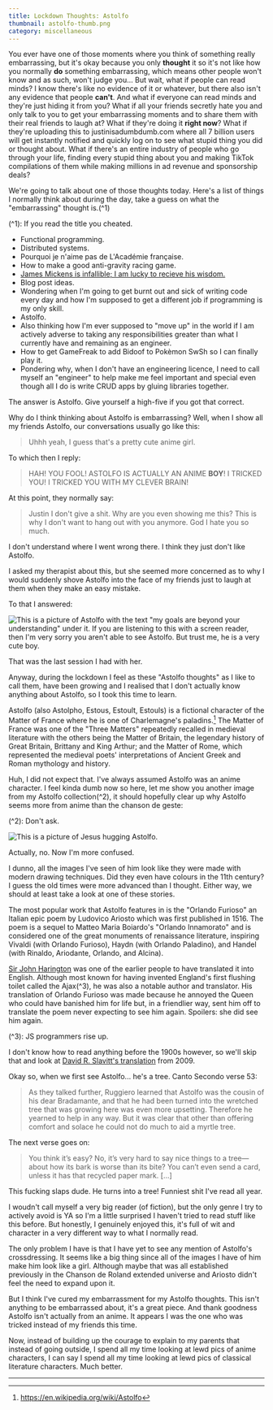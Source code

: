 ```yaml
---
title: Lockdown Thoughts: Astolfo
thumbnail: astolfo-thumb.png
category: miscellaneous
---
```


You ever have one of those moments where you think of something really embarrassing, but it's okay because you only **thought** it so it's not like how you normally **do** something embarrassing, which means other people won't know and as such, won't judge you... But wait, what if people can read minds? I know there's like no evidence of it or whatever, but there also isn't any evidence that people **can't**. And what if everyone can read minds and they're just hiding it from you? What if all your friends secretly hate you and only talk to you to get your embarrassing moments and to share them with their real friends to laugh at? What if they're doing it **right now**? What if they're uploading this to justinisadumbdumb.com where all 7 billion users will get instantly notified and quickly log on to see what stupid thing you did or thought about. What if there's an entire industry of people who go through your life, finding every stupid thing about you and making TikTok compilations of them while making millions in ad revenue and sponsorship deals?

We're going to talk about one of those thoughts today. Here's a list of things I normally think about during the day, take a guess on what the "embarrassing" thought is.(^1)

(^1): If you read the title you cheated.

- Functional programming.
- Distributed systems.
- Pourquoi je n'aime pas de L'Académie française.
- How to make a good anti-gravity racing game.
- [James Mickens is infallible; I am lucky to recieve his wisdom.](https://vimeo.com/95066828)
- Blog post ideas.
- Wondering when I'm going to get burnt out and sick of writing code every day and how I'm supposed to get a different job if programming is my only skill.
- Astolfo.
- Also thinking how I'm ever supposed to "move up" in the world if I am actively adverse to taking any responsibilities greater than what I currently have and remaining as an engineer.
- How to get GameFreak to add Bidoof to Pokèmon SwSh so I can finally play it.
- Pondering why, when I don't have an engineering licence, I need to call myself an "engineer" to help make me feel important and special even though all I do is write CRUD apps by gluing libraries together.

The answer is Astolfo. Give yourself a high-five if you got that correct.

Why do I think thinking about Astolfo is embarrassing? Well, when I show all my friends Astolfo, our conversations usually go like this:

> Uhhh yeah, I guess that's a pretty cute anime girl.

To which then I reply:

> HAH! YOU FOOL! ASTOLFO IS ACTUALLY AN ANIME **BOY**! I TRICKED YOU! I TRICKED YOU WITH MY CLEVER BRAIN!

At this point, they normally say:

> Justin I don't give a shit. Why are you even showing me this? This is why I don't want to hang out with you anymore. God I hate you so much.

I don't understand where I went wrong there. I think they just don't like Astolfo.

I asked my therapist about this, but she seemed more concerned as to why I would suddenly shove Astolfo into the face of my friends just to laugh at them when they make an easy mistake.

To that I answered:

![This is a picture of Astolfo with the text "my goals are beyond your understanding" under it. If you are listening to this with a screen reader, then I'm very sorry you aren't able to see Astolfo. But trust me, he is a very cute boy.](https://cdn.halcyonnouveau.xyz/blog/img/goals.jpg)

That was the last session I had with her.

Anyway, during the lockdown I feel as these "Astolfo thoughts" as I like to call them, have been growing and I realised that I don't actually know anything about Astolfo, so I took this time to learn.

Astolfo (also Astolpho, Estous, Estoult, Estouls) is a fictional character of the Matter of France where he is one of Charlemagne's paladins.[^1] The Matter of France was one of the "Three Matters" repeatedly recalled in medieval literature with the others being the Matter of Britain, the legendary history of Great Britain, Brittany and King Arthur; and the Matter of Rome, which represented the medieval poets' interpretations of Ancient Greek and Roman mythology and history.

Huh, I did not expect that. I've always assumed Astolfo was an anime character. I feel kinda dumb now so here, let me show you another image from my Astolfo collection(^2), it should hopefully clear up why Astolfo seems more from anime than the chanson de geste:

(^2): Don't ask.

![This is a picture of Jesus hugging Astolfo.](https://cdn.halcyonnouveau.xyz/blog/img/goals2.jpg)

Actually, no. Now I'm more confused.

I dunno, all the images I've seen of him look like they were made with modern drawing techniques. Did they even have colours in the 11th century? I guess the old times were more advanced than I thought. Either way, we should at least take a look at one of these stories.

The most popular work that Astolfo features in is the "Orlando Furioso" an Italian epic poem by Ludovico Ariosto which was first published in 1516. The poem is a sequel to Matteo Maria Boiardo's "Orlando Innamorato" and is considered  one of the great monuments of renaissance literature, inspiring Vivaldi (with Orlando Furioso), Haydn (with Orlando Paladino), and Handel (with Rinaldo, Ariodante, Orlando, and Alcina).

[Sir John Harington](https://en.wikipedia.org/wiki/John_Harington_\(writer\)) was one of the earlier people to have translated it into English. Although most known for having invented England's first flushing toilet called the Ajax(^3), he was also a notable author and translator. His translation of Orlando Furioso was made because he annoyed the Queen who could have banished him for life but, in a friendlier way, sent him off to translate the poem never expecting to see him again. Spoilers: she did see him again.

(^3): JS programmers rise up.

I don't know how to read anything before the 1900s however, so we'll skip that and look at [David R. Slavitt's translation](https://www.hup.harvard.edu/catalog.php?isbn=9780674060128) from 2009.

Okay so, when we first see Astolfo... he's a tree. Canto Secondo verse 53:

> As they talked further, Ruggiero learned that Astolfo was the cousin of his dear Bradamante, and that he had been turned into the wretched tree that was growing here was even more upsetting. Therefore he yearned to help in any way. But it was clear that other than offering comfort and solace he could not do much to aid a myrtle tree.

The next verse goes on:

> You think it’s easy? No, it’s very hard to say nice things to a tree—about how its bark is worse than its bite? You can’t even send a card, unless it has that recycled paper mark. [...]

This fucking slaps dude. He turns into a tree! Funniest shit I've read all year.

I woudn't call myself a very big reader (of fiction), but the only genre I try to actively avoid is YA so I'm a little surprised I haven't tried to read stuff like this before. But honestly, I genuinely enjoyed this, it's full of wit and character in a very different way to what I normally read.

The only problem I have is that I have yet to see any mention of Astolfo's crossdressing. It seems like a big thing since all of the images I have of him make him look like a girl. Although maybe that was all established previously in the Chanson de Roland extended universe and Ariosto didn't feel the need to expand upon it.

But I think I've cured my embarrassment for my Astolfo thoughts. This isn't anything to be embarrassed about, it's a great piece. And thank goodness Astolfo isn't actually from an anime. It appears I was the one who was tricked instead of my friends this time.

Now, instead of building up the courage to explain to my parents that instead of going outside, I spend all my time looking at lewd pics of anime characters,  I can say I spend all my time looking at lewd pics of classical literature characters. Much better.

---

[^1]: https://en.wikipedia.org/wiki/Astolfo

